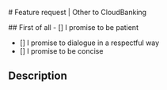 # Feature request | Other to CloudBanking

## First of all
- [] I promise to be patient
- [] I promise to dialogue in a respectful way
- [] I promise to be concise

## Description
